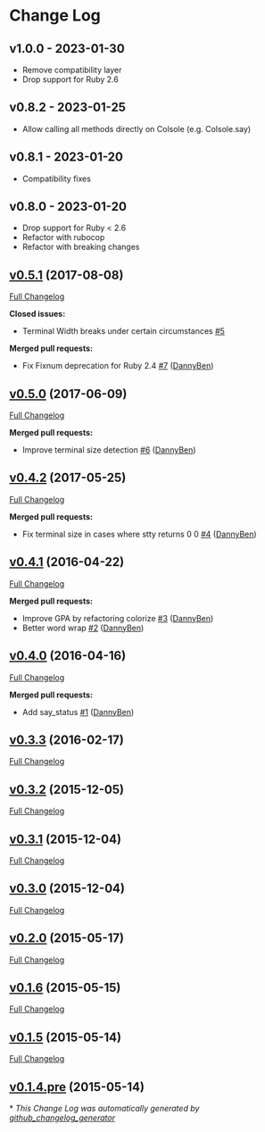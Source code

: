 Change Log
========================================

v1.0.0 - 2023-01-30
----------------------------------------

- Remove compatibility layer
- Drop support for Ruby 2.6


v0.8.2 - 2023-01-25
----------------------------------------

- Allow calling all methods directly on Colsole (e.g. Colsole.say)


v0.8.1 - 2023-01-20
----------------------------------------

- Compatibility fixes


v0.8.0 - 2023-01-20
----------------------------------------

- Drop support for Ruby < 2.6
- Refactor with rubocop
- Refactor with breaking changes


## [v0.5.1](https://github.com/DannyBen/colsole/tree/v0.5.1) (2017-08-08)
[Full Changelog](https://github.com/DannyBen/colsole/compare/v0.5.0...v0.5.1)

**Closed issues:**

- Terminal Width breaks under certain circumstances [\#5](https://github.com/DannyBen/colsole/issues/5)

**Merged pull requests:**

- Fix Fixnum deprecation for Ruby 2.4 [\#7](https://github.com/DannyBen/colsole/pull/7) ([DannyBen](https://github.com/DannyBen))

## [v0.5.0](https://github.com/DannyBen/colsole/tree/v0.5.0) (2017-06-09)
[Full Changelog](https://github.com/DannyBen/colsole/compare/v0.4.2...v0.5.0)

**Merged pull requests:**

- Improve terminal size detection [\#6](https://github.com/DannyBen/colsole/pull/6) ([DannyBen](https://github.com/DannyBen))

## [v0.4.2](https://github.com/DannyBen/colsole/tree/v0.4.2) (2017-05-25)
[Full Changelog](https://github.com/DannyBen/colsole/compare/v0.4.1...v0.4.2)

**Merged pull requests:**

- Fix terminal size in cases where stty returns 0 0 [\#4](https://github.com/DannyBen/colsole/pull/4) ([DannyBen](https://github.com/DannyBen))

## [v0.4.1](https://github.com/DannyBen/colsole/tree/v0.4.1) (2016-04-22)
[Full Changelog](https://github.com/DannyBen/colsole/compare/v0.4.0...v0.4.1)

**Merged pull requests:**

- Improve GPA by refactoring colorize [\#3](https://github.com/DannyBen/colsole/pull/3) ([DannyBen](https://github.com/DannyBen))
- Better word wrap [\#2](https://github.com/DannyBen/colsole/pull/2) ([DannyBen](https://github.com/DannyBen))

## [v0.4.0](https://github.com/DannyBen/colsole/tree/v0.4.0) (2016-04-16)
[Full Changelog](https://github.com/DannyBen/colsole/compare/v0.3.3...v0.4.0)

**Merged pull requests:**

- Add say\_status [\#1](https://github.com/DannyBen/colsole/pull/1) ([DannyBen](https://github.com/DannyBen))

## [v0.3.3](https://github.com/DannyBen/colsole/tree/v0.3.3) (2016-02-17)
[Full Changelog](https://github.com/DannyBen/colsole/compare/v0.3.2...v0.3.3)

## [v0.3.2](https://github.com/DannyBen/colsole/tree/v0.3.2) (2015-12-05)
[Full Changelog](https://github.com/DannyBen/colsole/compare/v0.3.1...v0.3.2)

## [v0.3.1](https://github.com/DannyBen/colsole/tree/v0.3.1) (2015-12-04)
[Full Changelog](https://github.com/DannyBen/colsole/compare/v0.3.0...v0.3.1)

## [v0.3.0](https://github.com/DannyBen/colsole/tree/v0.3.0) (2015-12-04)
[Full Changelog](https://github.com/DannyBen/colsole/compare/v0.2.0...v0.3.0)

## [v0.2.0](https://github.com/DannyBen/colsole/tree/v0.2.0) (2015-05-17)
[Full Changelog](https://github.com/DannyBen/colsole/compare/v0.1.6...v0.2.0)

## [v0.1.6](https://github.com/DannyBen/colsole/tree/v0.1.6) (2015-05-15)
[Full Changelog](https://github.com/DannyBen/colsole/compare/v0.1.5...v0.1.6)

## [v0.1.5](https://github.com/DannyBen/colsole/tree/v0.1.5) (2015-05-14)
[Full Changelog](https://github.com/DannyBen/colsole/compare/v0.1.4.pre...v0.1.5)

## [v0.1.4.pre](https://github.com/DannyBen/colsole/tree/v0.1.4.pre) (2015-05-14)


\* *This Change Log was automatically generated by [github_changelog_generator](https://github.com/skywinder/Github-Changelog-Generator)*